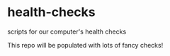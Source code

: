 # health-checks
scripts for our computer's health checks

This repo will be populated with lots of fancy checks!
